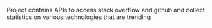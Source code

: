Project contains APIs to access stack overflow and github and collect statistics on various technologies that are trending
